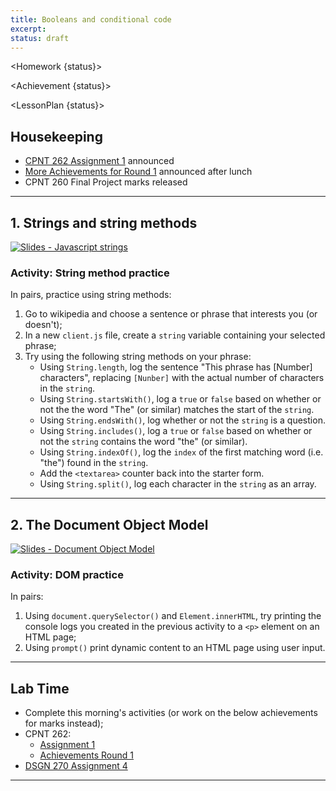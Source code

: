 ```yaml
---
title: Booleans and conditional code
excerpt: 
status: draft
---
```

<script>
	import Homework from "$lib/components/Homework.svelte";
	import LessonPlan from "$lib/components/LessonPlan.svelte";
	import LabTime from "$lib/components/LabTime.svelte";
	import Achievement from "$lib/components/Achievement.svelte";
</script>

<Homework {status}>

</Homework>

<Achievement {status}>

</Achievement>

<LessonPlan {status}>

## Housekeeping
- [CPNT 262 Assignment 1](/courses/cpnt-262/assessments/assignment-1) announced
- [More Achievements for Round 1](/courses/cpnt-262/assessments/achievements-1) announced after lunch
- CPNT 260 Final Project marks released

---

## 1. Strings and string methods
[![Slides - Javascript strings](/images/slides/js-strings.png)](https://sait-wbdv.github.io/slides/w23/cpnt-262/js-strings.html)

### Activity: String method practice
In pairs, practice using string methods:
1. Go to wikipedia and choose a sentence or phrase that interests you (or doesn't);
2. In a new `client.js` file, create a `string` variable containing your selected phrase;
3. Try using the following string methods on your phrase:
    - Using `String.length`, log the sentence "This phrase has [Number] characters", replacing `[Nunber]` with the actual number of characters in the `string`.
    - Using `String.startsWith()`, log a `true` or `false` based on whether or not the the word "The" (or similar) matches the start of the `string`.
    - Using `String.endsWith()`, log whether or not the `string` is a question.
    - Using `String.includes()`, log a `true` or `false` based on whether or not the `string` contains the word "the" (or similar).
    - Using `String.indexOf()`, log the `index` of the first matching word (i.e. "the") found in the `string`.
    - Add the `<textarea>` counter back into the starter form.
    - Using `String.split()`, log each character in the `string` as an array.

---

## 2. The Document Object Model
[![Slides - Document Object Model](/images/slides/js-dom.png)](https://sait-wbdv.github.io/slides/w23/cpnt-262/js-dom.html)

### Activity: DOM practice
In pairs:
1. Using `document.querySelector()` and `Element.innerHTML`, try printing the console logs you created in the previous activity to a `<p>` element on an HTML page;
2. Using `prompt()` print dynamic content to an HTML page using user input.

---

## Lab Time
- Complete this morning's activities (or work on the below achievements for marks instead);
- CPNT 262:
    - [Assignment 1](/courses/cpnt-262/assessments/assignment-1)
    - [Achievements Round 1](/courses/cpnt-262/assessments/achievements-1)
- [DSGN 270 Assignment 4](/courses/dsgn-270/assessments/assignment-4)

</LessonPlan>


---